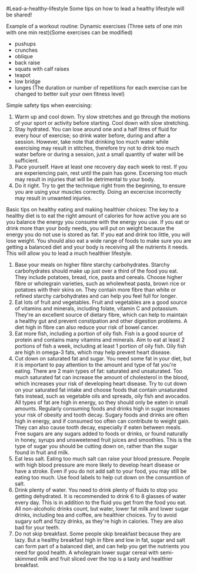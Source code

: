 #Lead-a-healthy-lifestyle
Some tips on how to lead a healthy lifestyle will be shared!

Example of a workout routine: 
Dynamic exercises (Three sets of one min with one min rest)(Some exercises can be modified)
- pushups
- crunches
- oblique
- back raise
- squats with calf raises
- teapot
- low bridge
- lunges
(The duration or number of repetitions for each exercise can be changed to better suit your own fitness level)


Simple safety tips when exercising:
1. Warm up and cool down. Try slow stretches and go through the motions of your sport or activity before starting. Cool down with slow stretching.
2. Stay hydrated. You can lose around one and a half litres of fluid for every hour of exercise; so drink water before, during and after a session. However, take note that drinking too much water while exercising may result in stitches, therefore try not to drink too much water before or during a session, just a small quantity of water will be sufficient.
3. Pace yourself. Have at least one recovery day each week to rest. If you are experiencing pain, rest until the pain has gone. Excersing too much may result in injuries that will be detrimental to your body.
4. Do it right. Try to get the technique right from the beginning, to ensure you are using your muscles correctly. Doing an excercise incorrectly may result in unwanted injuries.


Basic tips on healthy eating and making healthier choices:
The key to a healthy diet is to eat the right amount of calories for how active you are so you balance the energy you consume with the energy you use.
If you eat or drink more than your body needs, you will put on weight because the energy you do not use is stored as fat. If you eat and drink too little, you will lose weight.
You should also eat a wide range of foods to make sure you are getting a balanced diet and your body is receiving all the nutrients it needs. This will allow you to lead a much healthier lifestyle.
1. Base your meals on higher fibre starchy carbohydrates. Starchy carbohydrates should make up just over a third of the food you eat. They include potatoes, bread, rice, pasta and cereals. Choose higher fibre or wholegrain varieties, such as wholewheat pasta, brown rice or potatoes with their skins on. They contain more fibre than white or refined starchy carbohydrates and can help you feel full for longer.
2. Eat lots of fruit and vegetables. Fruit and vegetables are a good source of vitamins and minerals, including folate, vitamin C and potassium. They're an excellent source of dietary fibre, which can help to maintain a healthy gut and prevent constipation and other digestion problems. A diet high in fibre can also reduce your risk of bowel cancer.
3. Eat more fish, including a portion of oily fish. Fish is a good source of protein and contains many vitamins and minerals. Aim to eat at least 2 portions of fish a week, including at least 1 portion of oily fish. Oily fish are high in omega-3 fats, which may help prevent heart disease. 
4. Cut down on saturated fat and sugar. You need some fat in your diet, but it is important to pay attention to the amount and type of fat you're eating. There are 2 main types of fat: saturated and unsaturated. Too much saturated fat can increase the amount of cholesterol in the blood, which increases your risk of developing heart disease. Try to cut down on your saturated fat intake and choose foods that contain unsaturated fats instead, such as vegetable oils and spreads, oily fish and avocados. All types of fat are high in energy, so they should only be eaten in small amounts. Regularly consuming foods and drinks high in sugar increases your risk of obesity and tooth decay. Sugary foods and drinks are often high in energy, and if consumed too often can contribute to weight gain. They can also cause tooth decay, especially if eaten between meals. Free sugars are any sugars added to foods or drinks, or found naturally in honey, syrups and unsweetened fruit juices and smoothies. This is the type of sugar you should be cutting down on, rather than the sugar found in fruit and milk.
5. Eat less salt. Eating too much salt can raise your blood pressure. People with high blood pressure are more likely to develop heart disease or have a stroke. Even if you do not add salt to your food, you may still be eating too much. Use food labels to help cut down on the consumtion of salt.
6. Drink plenty of water. You need to drink plenty of fluids to stop you getting dehydrated. It is recommended to drink 6 to 8 glasses of water every day. This is in addition to the fluid you get from the food you eat. All non-alcoholic drinks count, but water, lower fat milk and lower sugar drinks, including tea and coffee, are healthier choices. Try to avoid sugary soft and fizzy drinks, as they're high in calories. They are also bad for your teeth. 
8. Do not skip breakfast. Some people skip breakfast because they are lazy. But a healthy breakfast high in fibre and low in fat, sugar and salt can form part of a balanced diet, and can help you get the nutrients you need for good health. A wholegrain lower sugar cereal with semi-skimmed milk and fruit sliced over the top is a tasty and healthier breakfast.
